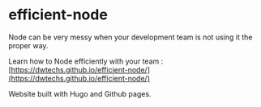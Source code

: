 # efficient-node

Node can be very messy when your development team is not using it the proper way.

Learn how to Node efficiently with your team : [https://dwtechs.github.io/efficient-node/](https://dwtechs.github.io/efficient-node/)

Website built with Hugo and Github pages.
